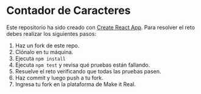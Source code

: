 # Contador de Caracteres

Este repositorio ha sido creado con [Create React App](https://github.com/facebookincubator/create-react-app). Para resolver el reto debes realizar los siguientes pasos:

1. Haz un fork de este repo.
2. Clónalo en tu máquina.
3. Ejecuta `npm install`
4. Ejecuta `npm test` y revisa qué pruebas están fallando.
5. Resuelve el reto verificando que todas las pruebas pasen.
6. Haz commit y luego push a tu fork.
7. Ingresa tu fork en la plataforma de Make it Real.
